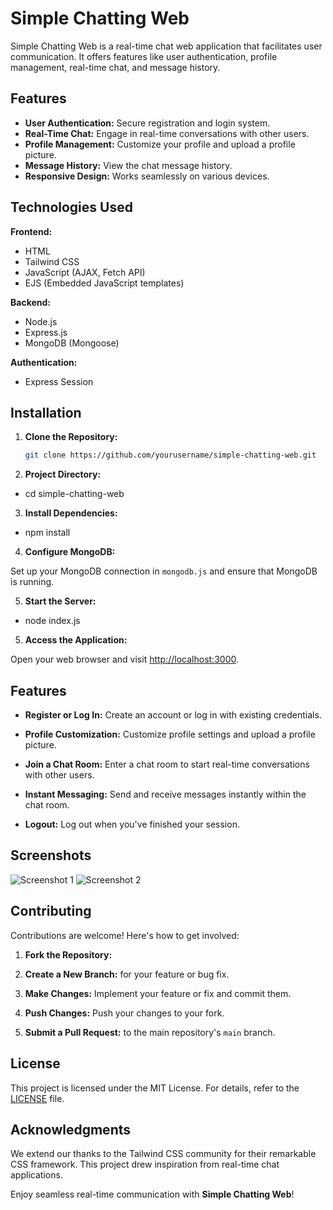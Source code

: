 # Simple Chatting Web

Simple Chatting Web is a real-time chat web application that facilitates user communication. It offers features like user authentication, profile management, real-time chat, and message history.

## Features

- **User Authentication:** Secure registration and login system.
- **Real-Time Chat:** Engage in real-time conversations with other users.
- **Profile Management:** Customize your profile and upload a profile picture.
- **Message History:** View the chat message history.
- **Responsive Design:** Works seamlessly on various devices.

## Technologies Used

**Frontend:**

- HTML
- Tailwind CSS
- JavaScript (AJAX, Fetch API)
- EJS (Embedded JavaScript templates)

**Backend:**

- Node.js
- Express.js
- MongoDB (Mongoose)

**Authentication:**

- Express Session

## Installation

1. **Clone the Repository:**

   ```sh
   git clone https://github.com/yourusername/simple-chatting-web.git

   ```

2. **Project Directory:**

- cd simple-chatting-web

3. **Install Dependencies:**

- npm install

4. **Configure MongoDB:**

Set up your MongoDB connection in `mongodb.js` and ensure that MongoDB is running.

5. **Start the Server:**

- node index.js

5. **Access the Application:**

Open your web browser and visit [http://localhost:3000](http://localhost:3000).

## Features

- **Register or Log In:** Create an account or log in with existing credentials.

- **Profile Customization:** Customize profile settings and upload a profile picture.

- **Join a Chat Room:** Enter a chat room to start real-time conversations with other users.

- **Instant Messaging:** Send and receive messages instantly within the chat room.

- **Logout:** Log out when you've finished your session.

## Screenshots

![Screenshot 1](/screensshots/screenshot1.png)
![Screenshot 2](/screensshots/screenshot2.png)

## Contributing

Contributions are welcome! Here's how to get involved:

1. **Fork the Repository:**

2. **Create a New Branch:** for your feature or bug fix.

3. **Make Changes:** Implement your feature or fix and commit them.

4. **Push Changes:** Push your changes to your fork.

5. **Submit a Pull Request:** to the main repository's `main` branch.

## License

This project is licensed under the MIT License. For details, refer to the [LICENSE](LICENSE) file.

## Acknowledgments

We extend our thanks to the Tailwind CSS community for their remarkable CSS framework. This project drew inspiration from real-time chat applications.

Enjoy seamless real-time communication with **Simple Chatting Web**!
